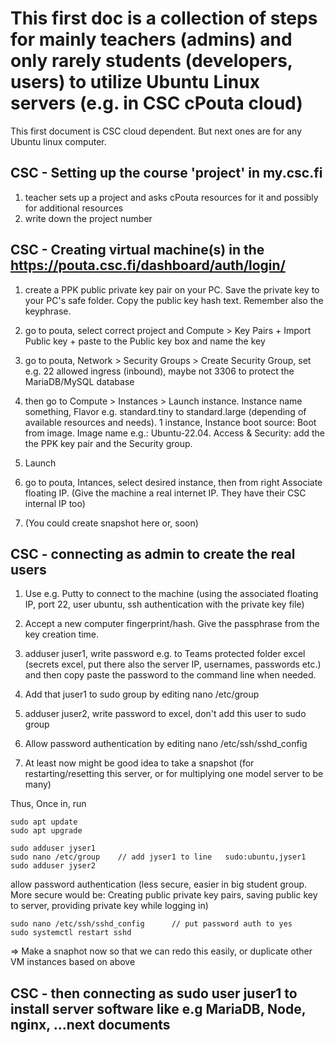 # This first doc is a collection of steps for mainly teachers (admins) and only rarely students (developers, users) to utilize Ubuntu Linux servers (e.g. in CSC cPouta cloud)

This first document is CSC cloud dependent. But next ones are for any Ubuntu linux computer.

## CSC - Setting up the course 'project' in my.csc.fi

1. teacher sets up a project and asks cPouta resources for it and possibly for additional resources
1. write down the project number

## CSC - Creating virtual machine(s) in the https://pouta.csc.fi/dashboard/auth/login/

1. create a PPK public private key pair on your PC. Save the private key to your PC's safe folder. Copy the public key hash text. Remember also the keyphrase.

1. go to pouta, select correct project and Compute > Key Pairs + Import Public key + paste to the Public key box and name the key

1. go to pouta, Network > Security Groups > Create Security Group, set e.g. 22 allowed ingress (inbound), maybe not 3306 to protect the MariaDB/MySQL database

1. then go to Compute > Instances > Launch instance. Instance name something, Flavor e.g. standard.tiny to standard.large (depending of available resources and needs). 1 instance, Instance boot source: Boot from image. Image name e.g.: Ubuntu-22.04. Access & Security: add the the PPK key pair and the Security group.

1. Launch

1. go to pouta, Intances, select desired instance, then from right Associate floating IP. (Give the machine a real internet IP. They have their CSC internal IP too)

1. (You could create snapshot here or, soon)


## CSC - connecting as admin to create the real users

1. Use e.g. Putty to connect to the machine (using the associated floating IP, port 22, user ubuntu, ssh authentication with the private key file)

1. Accept a new computer fingerprint/hash. Give the passphrase from the key creation time.

1. adduser juser1, write password e.g. to Teams protected folder excel (secrets excel, put there also the server IP, usernames, passwords etc.) and then copy paste the password to the command line when needed.
1. Add that juser1 to sudo group by editing nano /etc/group
1. adduser juser2, write password to excel, don't add this user to sudo group
1. Allow password authentication by editing nano /etc/ssh/sshd_config
1. At least now might be good idea to take a snapshot (for restarting/resetting this server, or for multiplying one model server to be many)

Thus, Once in, run 
	
```
sudo apt update 
sudo apt upgrade

sudo adduser jyser1
sudo nano /etc/group    // add jyser1 to line   sudo:ubuntu,jyser1
sudo adduser jyser2
```

allow password authentication (less secure, easier in big student group. More secure would be: Creating public private key pairs, saving public key to server, providing private key while logging in)

```
sudo nano /etc/ssh/sshd_config      // put password auth to yes
sudo systemctl restart sshd
```

=> Make a snaphot now so that we can redo this easily, or duplicate other VM instances based on above

## CSC - then connecting as sudo user juser1 to install server software like e.g MariaDB, Node, nginx, ...next documents

